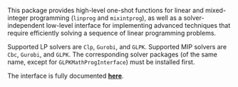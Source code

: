 This package provides high-level
one-shot functions for linear and mixed-integer programming (``linprog`` and ``mixintprog``),
as well as a solver-independent low-level interface for implementing advanced techniques
that require efficiently solving a sequence of linear programming problems.

Supported LP solvers are ``Clp``, ``Gurobi``, and ``GLPK``. Supported MIP solvers are ``Cbc``, ``Gurobi``, and ``GLPK``. The corresponding solver packages (of the same name, except for ``GLPKMathProgInterface``) must be installed first. 

The interface is fully documented **[here]**.

[here]: http://mathprogbasejl.readthedocs.org/en/latest/mathprogbase.html
